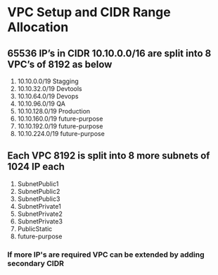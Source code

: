 # VPC Setup and CIDR Range Allocation 

## 65536 IP’s in CIDR 10.10.0.0/16 are split into 8 VPC’s of 8192 as below  

1.  10.10.0.0/19 Stagging
2.  10.10.32.0/19 Devtools
3.  10.10.64.0/19 Devops
4.  10.10.96.0/19 QA
5.  10.10.128.0/19 Production
6.  10.10.160.0/19 future-purpose 
7.  10.10.192.0/19 future-purpose
8.  10.10.224.0/19 future-purpose

## Each VPC 8192 is split into 8 more subnets of 1024 IP each  

1.  SubnetPublic1
2.  SubnetPublic2
3.  SubnetPublic3
4.  SubnetPrivate1
5.  SubnetPrivate2
6.  SubnetPrivate3
7.  PublicStatic
8.  future-purpose


### If more IP's are required VPC can be extended by adding secondary CIDR
